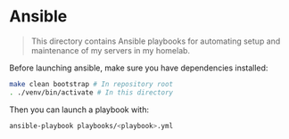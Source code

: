 # Ansible

> This directory contains Ansible playbooks for automating setup and maintenance of my servers in my homelab.

Before launching ansible, make sure you have dependencies installed:

```sh
make clean bootstrap # In repository root
. ./venv/bin/activate # In this directory
```

Then you can launch a playbook with:

```sh
ansible-playbook playbooks/<playbook>.yml
```
